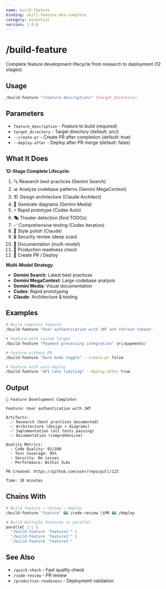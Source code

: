 ```yaml
---
name: build-feature
binding: skill:feature-dev-complete
category: essential
version: 1.0.0
---
```


# /build-feature

Complete feature development lifecycle from research to deployment (12 stages).

## Usage
```bash
/build-feature "<feature description>" [target_directory]
```

## Parameters
- `feature_description` - Feature to build (required)
- `target_directory` - Target directory (default: src/)
- `--create-pr` - Create PR after completion (default: true)
- `--deploy-after` - Deploy after PR merge (default: false)

## What It Does

**12-Stage Complete Lifecycle**:
1. 🔍 Research best practices (Gemini Search)
2. 📊 Analyze codebase patterns (Gemini MegaContext)
3. 🏗️ Design architecture (Claude Architect)
4. 🎨 Generate diagrams (Gemini Media)
5. ⚡ Rapid prototype (Codex Auto)
6. 🎭 Theater detection (find TODOs)
7. ✅ Comprehensive testing (Codex iteration)
8. 💎 Style polish (Claude)
9. 🔒 Security review (deep scan)
10. 📝 Documentation (multi-model)
11. 🎯 Production readiness check
12. 🚀 Create PR / Deploy

**Multi-Model Strategy**:
- **Gemini Search**: Latest best practices
- **Gemini MegaContext**: Large codebase analysis
- **Gemini Media**: Visual documentation
- **Codex**: Rapid prototyping
- **Claude**: Architecture & testing

## Examples

```bash
# Build complete feature
/build-feature "User authentication with JWT and refresh tokens"

# Feature with custom target
/build-feature "Payment processing integration" src/payments/

# Feature without PR
/build-feature "Dark mode toggle" --create-pr false

# Feature with auto-deploy
/build-feature "API rate limiting" --deploy-after true
```

## Output

```
🚀 Feature Development Complete!

Feature: User authentication with JWT

Artifacts:
  ✅ Research (best practices documented)
  ✅ Architecture (design + diagrams)
  ✅ Implementation (all tests passing)
  ✅ Documentation (comprehensive)

Quality Metrics:
  - Code Quality: 92/100
  - Test Coverage: 95%
  - Security: No issues
  - Performance: Within SLAs

PR Created: https://github.com/user/repo/pull/123

Time: 18 minutes
```

## Chains With

```bash
# Build feature → review → deploy
/build-feature "feature" && /code-review \$PR && /deploy

# Build multiple features in parallel
parallel ::: \
  "/build-feature 'feature1'" \
  "/build-feature 'feature2'" \
  "/build-feature 'feature3'"
```

## See Also
- `/quick-check` - Fast quality check
- `/code-review` - PR review
- `/production-readiness` - Deployment validation
